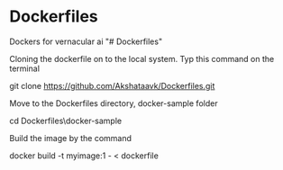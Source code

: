 # Dockerfiles
 Dockers for vernacular ai
"# Dockerfiles" 

Cloning the dockerfile on to the local system. Typ this command on the terminal

git clone https://github.com/Akshataavk/Dockerfiles.git

Move to the Dockerfiles directory, docker-sample folder

cd Dockerfiles\docker-sample

Build the image by the command

docker build -t myimage:1 - < dockerfile


